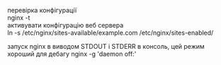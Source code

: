 перевірка конфігурації<br>
nginx -t<br>
активувати конфігурацію веб сервера<br>
ln -s /etc/nginx/sites-available/example.com /etc/nginx/sites-enabled/ <br>

запуск nginx в виводом STDOUT i STDERR в консоль, цей режим хороший для дебагу 
nginx -g 'daemon off:'
